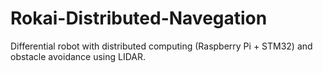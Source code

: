 # Rokai-Distributed-Navegation
Differential robot with distributed computing (Raspberry Pi + STM32) and obstacle avoidance using LIDAR.
